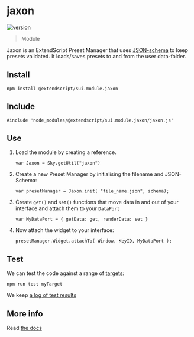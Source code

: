 # jaxon

[![version](https://img.shields.io/npm/v/@extendscript/sui.module.jaxon.svg)](https://www.npmjs.org/package/@extendscript/sui.module.jaxon)

> Module

Jaxon is an ExtendScript Preset Manager that uses [JSON-schema](http://json-schema.org/) to keep presets validated. It loads/saves presets to and from the user data-folder.

## Install

    npm install @extendscript/sui.module.jaxon

## Include

    #include 'node_modules/@extendscript/sui.module.jaxon/jaxon.js'

## Use

1. Load the module by creating a reference.

    `var Jaxon = Sky.getUtil("jaxon")`

2. Create a new Preset Manager by initialising the filename and JSON-Schema:

    `var presetManager = Jaxon.init( "file_name.json", schema);`

3. Create `get()` and `set()` functions that move data in and out of your interface and attach them to your `DataPort`

    `var MyDataPort = { getData: get, renderData: set }`

4. Now attach the widget to your interface:

    `presetManager.Widget.attachTo( Window, KeyID, MyDataPort );`

## Test

We can test the code against a range of [targets](https://github.com/nbqx/fakestk/blob/master/resources/versions.json):

    npm run test myTarget

We keep [a log of test results](./test/results_log.md)


## More info

Read [the docs](../docs/README.md)
